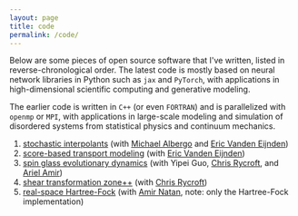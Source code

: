 ```yaml
---
layout: page
title: code
permalink: /code/
---
```

Below are some pieces of open source software that I've written, listed in reverse-chronological order. The latest code is mostly based on neural network libraries in Python such as `jax` and `PyTorch`, with applications in high-dimensional scientific computing and generative modeling. 

The earlier code is written in `C++` (or even `FORTRAN`) and is parallelized with `openmp` or `MPI`, with applications in large-scale modeling and simulation of disordered systems from statistical physics and continuum mechanics.

1. [stochastic interpolants](https://github.com/malbergo/stochastic-interpolants) (with [Michael Albergo](http://malbergo.me) and [Eric Vanden Eijnden](https://wp.nyu.edu/courantinstituteofmathematicalsciences-eve2/))
2. [score-based transport modeling](https://github.com/nmboffi/sbtm) (with [Eric Vanden Eijnden](https://wp.nyu.edu/courantinstituteofmathematicalsciences-eve2/))
3. [spin glass evolutionary dynamics](https://github.com/nmboffi/spin_glass_evodyn/tree/main) (with Yipei Guo, [Chris Rycroft](https://people.math.wisc.edu/~chr/), and [Ariel Amir](https://www.weizmann.ac.il/complex/amir/))
4. [shear transformation zone++](https://github.com/nmboffi/stzpp) (with [Chris Rycroft](https://people.math.wisc.edu/~chr/))
5. [real-space Hartree-Fock](https://real-space.org) (with [Amir Natan](http://www.eng.tau.ac.il/~amirn/), note: only the Hartree-Fock implementation)